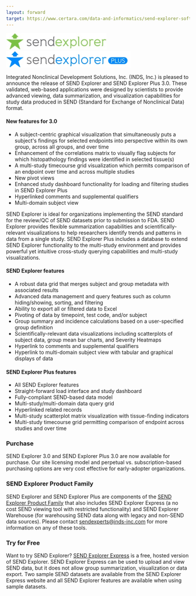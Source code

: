 ```yaml
---
layout: forward
target: https://www.certara.com/data-and-informatics/send-explorer-software/
---
```



![se-small](/assets/images/se-small.jpg)
![se-plus-small](/assets/images/se-plus-small.jpg)

Integrated Nonclinical Development Solutions, Inc. (INDS, Inc.) is pleased to
announce the release of SEND Explorer and SEND Explorer Plus 3.0. These
validated, web-based applications were designed by scientists to provide
advanced viewing, data summarization, and visualization capabilities for study
data produced in SEND (Standard for Exchange of Nonclinical Data) format.

#### New features for 3.0

-   A subject-centric graphical visualization that simultaneously puts a
    subject's findings for selected endpoints into perspective within its own
    group, across all groups, and over time
-   Enhancement of the correlations matrix to visually flag subjects for which
    histopathology findings were identified in selected tissue(s)
-   A multi-study timecourse grid visualization which permits comparison of an
    endpoint over time and across multiple studies
-   New pivot views
-   Enhanced study dashboard functionality for loading and filtering studies in
    SEND Explorer Plus
-   Hyperlinked comments and supplemental qualifiers
-   Multi-domain subject view

SEND Explorer is ideal for organizations implementing the SEND standard for the
review/QC of SEND datasets prior to submission to FDA. SEND Explorer provides
flexible summarization capabilities and scientifically-relevant visualizations
to help researchers identify trends and patterns in data from a single
study. SEND Explorer Plus includes a database to extend SEND Explorer
functionality to the multi-study environment and provides powerful yet intuitive
cross-study querying capabilities and multi-study visualizations.

#### SEND Explorer features

-   A robust data grid that merges subject and group metadata with associated
    results
-   Advanced data management and query features such as column hiding/showing,
    sorting, and filtering
-   Ability to export all or filtered data to Excel
-   Pivoting of data by timepoint, test code, and/or subject
-   Group summary and incidence calculations based on a user-specified group
    definition
-   Scientifically-relevant data visualizations including scatterplots of
    subject data, group mean bar charts, and Severity Heatmaps
-   Hyperlink to comments and supplemental qualifiers
-   Hyperlink to multi-domain subject view with tabular and graphical displays
    of data

#### SEND Explorer Plus features

-   All SEND Explorer features
-   Straight-forward load interface and study dashboard
-   Fully-compliant SEND-based data model
-   Multi-study/multi-domain data query grid
-   Hyperlinked related records
-   Multi-study scatterplot matrix visualization with tissue-finding indicators
-   Multi-study timecourse grid permitting comparison of endpoint across studies
    and over time

### Purchase

SEND Explorer 3.0 and SEND Explorer Plus 3.0 are now available for purchase. Our
site licensing model and perpetual vs. subscription-based purchasing options are
very cost effective for early-adopter organizations.

### SEND Explorer Product Family

SEND Explorer and SEND Explorer Plus are components of the [SEND Explorer
Product Family](/sendexplorer-product-family) that also includes SEND Explorer
Express (a no cost SEND viewing tool with restricted functionality) and SEND
Explorer Warehouse (for warehousing SEND data along with legacy and non-SEND
data sources). Please contact <sendexperts@inds-inc.com> for more information on
any of these tools.

### Try for Free

Want to try SEND Explorer? [SEND Explorer
Express](http://www.sendexplorer.com/) is a free, hosted version of SEND
Explorer. SEND Explorer Express can be used to upload and view SEND data, but it
does not allow group summarization, visualization or data export. Two sample
SEND datasets are available from the SEND Explorer Express website and all SEND
Explorer features are available when using sample datasets.
